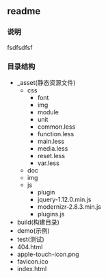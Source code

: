 ## readme

### 说明
fsdfsdfsf

### 目录结构
- _asset(静态资源文件)
    - css
        - font
        - img
        - module
        - unit
        - common.less
        - function.less
        - main.less
        - media.less
        - reset.less
        - var.less
    - doc
    - img
    - js
        - plugin
        - jquery-1.12.0.min.js
        - modernizr-2.8.3.min.js
        - plugins.js
- build(构建目录)
- demo(示例)
- test(测试)
- 404.html
- apple-touch-icon.png
- favicon.ico
- index.html
